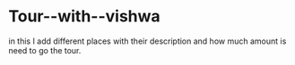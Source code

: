 # Tour--with--vishwa
in this I add different places with their description and how much amount is need to go the tour.
